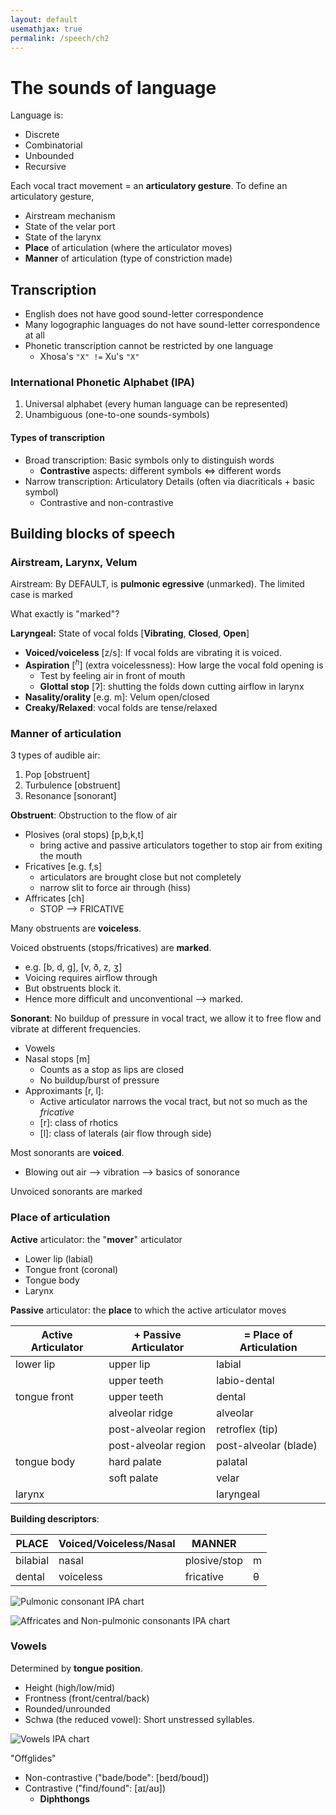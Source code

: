 ```yaml
---
layout: default
usemathjax: true
permalink: /speech/ch2
---
```


# The sounds of language

Language is:
- Discrete
- Combinatorial
- Unbounded
- Recursive

Each vocal tract movement = an **articulatory gesture**.
To define an articulatory gesture,

- Airstream mechanism
- State of the velar port
- State of the larynx
- **Place** of articulation (where the articulator moves)
- **Manner** of articulation (type of constriction made)

## Transcription

- English does not have good sound-letter correspondence
- Many logographic languages do not have sound-letter correspondence at all
- Phonetic transcription cannot be restricted by one language
  - Xhosa's `"X" !=` Xu's `"X"`

### International Phonetic Alphabet (IPA)

1. Universal alphabet (every human language can be represented)
2. Unambiguous (one-to-one sounds-symbols)

#### Types of transcription

- Broad transcription: Basic symbols only to distinguish words
  - **Contrastive** aspects: different symbols <=> different words
- Narrow transcription: Articulatory Details (often via diacriticals + basic symbol)
  - Contrastive and non-contrastive 

## Building blocks of speech

### Airstream, Larynx, Velum

Airstream: By DEFAULT, is **pulmonic egressive** (unmarked).
The limited case is marked

<div class="question">What exactly is "marked"?</div>

**Laryngeal:** State of vocal folds [**Vibrating**, **Closed**, **Open**]

- **Voiced/voiceless** [z/s]: If vocal folds are vibrating it is voiced.
- **Aspiration** [$^h$] (extra voicelessness): How large the vocal fold opening is
  - Test by feeling air in front of mouth
  - **Glottal stop** [ʔ]: shutting the folds down cutting airflow in larynx
- **Nasality/orality** [e.g. m]: Velum open/closed
- **Creaky/Relaxed**: vocal folds are tense/relaxed

### Manner of articulation

3 types of audible air:
1. Pop [obstruent]
2. Turbulence [obstruent]
3. Resonance [sonorant]

**Obstruent**: Obstruction to the flow of air

- Plosives (oral stops) [p,b,k,t]
  - bring active and passive articulators together to stop air from exiting the mouth
- Fricatives [e.g. f,s]
  - articulators are brought close but not completely
  - narrow slit to force air through (hiss)
- Affricates [ch]
  - STOP --> FRICATIVE

Many obstruents are **voiceless**.

Voiced obstruents (stops/fricatives) are **marked**.
- e.g. [b, d, g], [v, ð, z, ʒ]
- Voicing requires airflow through
- But obstruents block it.
- Hence more difficult and unconventional --> marked.

**Sonorant**: No buildup of pressure in vocal tract, we allow it to free flow and vibrate at different frequencies.

- Vowels
- Nasal stops [m]
  - Counts as a stop as lips are closed
  - No buildup/burst of pressure
- Approximants [r, l]:
  - Active articulator narrows the vocal tract, but not so much as the *fricative*
  - [r]: class of rhotics
  - [l]: class of laterals (air flow through side)

Most sonorants are **voiced**.
- Blowing out air --> vibration --> basics of sonorance

Unvoiced sonorants are marked

### Place of articulation

**Active** articulator: the "**mover**" articulator

- Lower lip (labial)
- Tongue front (coronal)
- Tongue body
- Larynx

**Passive** articulator: the **place** to which the active articulator moves


| **Active Articulator** | **+ Passive Articulator** | **= Place of Articulation** |
|------------------------|---------------------------|-----------------------------|
| lower lip              | upper lip                 | labial                      |
|                        | upper teeth               | labio-dental                |
| tongue front           | upper teeth               | dental                      |
|                        | alveolar ridge            | alveolar                    |
|                        | post-alveolar region      | retroflex (tip)             |
|                        | post-alveolar region      | post-alveolar (blade)       |
| tongue body            | hard palate               | palatal                     |
|                        | soft palate               | velar                       |
| larynx                 |                           | laryngeal                   |

**Building descriptors**: 

| PLACE | Voiced/Voiceless/Nasal | MANNER |  |
|-------|------------------------|--------|--|
| bilabial | nasal | plosive/stop | m |
| dental | voiceless | fricative | θ |


![Pulmonic consonant IPA chart](/notes-blog/assets/img/speech/ipa_pulmonic_consonants.png)

![Affricates and Non-pulmonic consonants IPA chart](/notes-blog/assets/img/speech/ipa_affricates_others.png)

### Vowels

Determined by **tongue position**.

- Height (high/low/mid)
- Frontness (front/central/back)
- Rounded/unrounded
- Schwa (the reduced vowel): Short unstressed syllables.

![Vowels IPA chart](/notes-blog/assets/img/speech/ipa_vowels.png)

"Offglides"
- Non-contrastive ("bade/bode": [beɪd/boʊd])
- Contrastive ("find/found": [aɪ/aʊ]) 
  - **Diphthongs**

